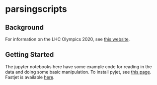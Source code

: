 # parsingscripts

## Background

For information on the LHC Olympics 2020, see [this website](https://indico.cern.ch/event/809820/page/19002-lhcolympics2020).

## Getting Started

The jupyter notebooks here have some example code for reading in the data and doing some basic manipulation.  To install pyjet, see [this page](https://github.com/scikit-hep/pyjet). Fastjet is available [here](http://fastjet.fr/).
